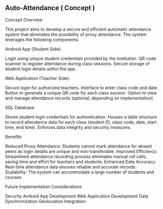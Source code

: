 ## Auto-Attendance ( Concept )

Concept Overview

This project aims to develop a secure and efficient automatic attendance system that eliminates the possibility of proxy attendance. The system leverages the following components:

Android App (Student Side):

Login using unique student credentials provided by the institution.
QR code scanner to register attendance during class sessions.
Secure storage of student login details within the app.


Web Application (Teacher Side):

Secure login for authorized teachers.
Interface to enter class code and date.
Button to generate a unique QR code for each class session.
Option to view and manage attendance records (optional, depending on implementation).


SQL Database:

Stores student login credentials for authentication.
Houses a table structure to record attendance data for each class (student ID, class code, date, start time, end time).
Enforces data integrity and security measures.


Benefits

Reduced Proxy Attendance: Students cannot mark attendance for absent peers as login details are unique and non-transferable.
Improved Efficiency: Streamlined attendance recording process eliminates manual roll calls, saving time and effort for teachers and students.
Enhanced Data Accuracy: Real-time attendance data ensures reliable and accurate records.
Scalability: The system can accommodate a large number of students and courses.

Future Implementation Considerations

Security
Android App Development
Web Application Development
Data Synchronization
Geolocation Integration
